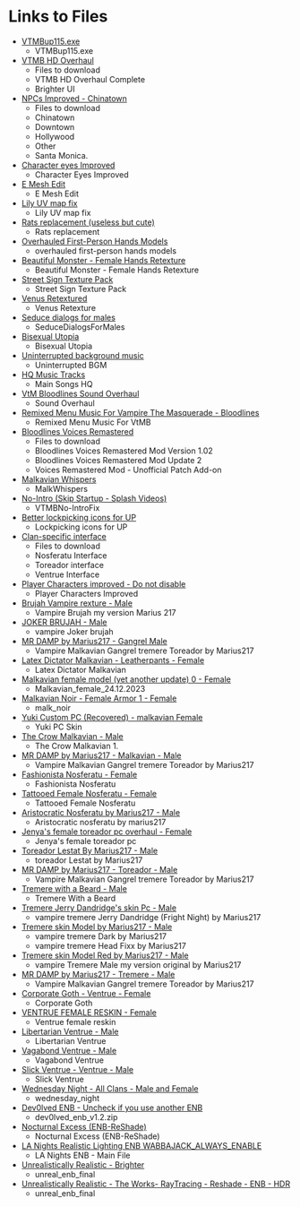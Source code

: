 # Links to Files

- [VTMBup115.exe](https://www.nexusmods.com/vampirebloodlines/mods/80)
    - VTMBup115.exe
- [VTMB HD Overhaul](https://www.nexusmods.com/vampirebloodlines/mods/234)
    - Files to download
    - VTMB HD Overhaul Complete
    - Brighter UI
- [NPCs Improved - Chinatown](https://www.nexusmods.com/vampirebloodlines/mods/165)
    - Files to download
    - Chinatown
    - Downtown
    - Hollywood
    - Other
    - Santa Monica.
- [Character eyes Improved](https://www.nexusmods.com/vampirebloodlines/mods/164)
    - Character Eyes Improved
- [E Mesh Edit](https://www.nexusmods.com/vampirebloodlines/mods/238)
    - E Mesh Edit
- [Lily UV map fix](https://www.nexusmods.com/vampirebloodlines/mods/237)
    - Lily UV map fix
- [Rats replacement (useless but cute)](https://www.nexusmods.com/vampirebloodlines/mods/272)
    - Rats replacement
- [Overhauled First-Person Hands Models](https://www.nexusmods.com/vampirebloodlines/mods/271)
    - overhauled first-person hands models
- [Beautiful Monster - Female Hands Retexture](https://www.nexusmods.com/vampirebloodlines/mods/74)
    - Beautiful Monster - Female Hands Retexture
- [Street Sign Texture Pack](https://www.nexusmods.com/vampirebloodlines/mods/106)
    - Street Sign Texture Pack
- [Venus Retextured](https://www.nexusmods.com/vampirebloodlines/mods/16)
    - Venus Retexture
- [Seduce dialogs for males](https://www.nexusmods.com/vampirebloodlines/mods/38)
    - SeduceDialogsForMales
- [Bisexual Utopia](https://www.nexusmods.com/vampirebloodlines/mods/314)
    - Bisexual Utopia
- [Uninterrupted background music](https://www.nexusmods.com/vampirebloodlines/mods/303)
    - Uninterrupted BGM
- [HQ Music Tracks](https://www.nexusmods.com/vampirebloodlines/mods/324)
    - Main Songs HQ
- [VtM Bloodlines Sound Overhaul](https://www.nexusmods.com/vampirebloodlines/mods/295)
    - Sound Overhaul
- [Remixed Menu Music For Vampire The Masquerade - Bloodlines](https://www.nexusmods.com/vampirebloodlines/mods/334)
    - Remixed Menu Music For VtMB
- [Bloodlines Voices Remastered](https://www.nexusmods.com/vampirebloodlines/mods/307)
   - Files to download
    - Bloodlines Voices Remastered Mod Version 1.02
    - Bloodlines Voices Remastered Mod Update 2
    - Voices Remastered Mod - Unofficial Patch Add-on
- [Malkavian Whispers](https://www.nexusmods.com/vampirebloodlines/mods/280)
    - MalkWhispers
- [No-Intro (Skip Startup - Splash Videos)](https://www.nexusmods.com/vampirebloodlines/mods/266)
    - VTMBNo-IntroFix
- [Better lockpicking icons for UP](https://www.nexusmods.com/vampirebloodlines/mods/308)
    - Lockpicking icons for UP
- [Clan-specific interface](https://www.nexusmods.com/vampirebloodlines/mods/284)
    - Files to download
    - Nosferatu Interface
    - Toreador interface
    - Ventrue Interface
- [Player Characters improved - Do not disable](https://www.nexusmods.com/vampirebloodlines/mods/163)
    - Player Characters Improved
- [Brujah Vampire rexture - Male](https://www.nexusmods.com/vampirebloodlines/mods/117)
    - Vampire Brujah my version Marius 217
- [JOKER BRUJAH - Male](https://www.nexusmods.com/vampirebloodlines/mods/123)
    - vampire Joker brujah
- [MR DAMP by Marius217 - Gangrel Male](https://www.nexusmods.com/vampirebloodlines/mods/133)
    - Vampire Malkavian Gangrel tremere Toreador by Marius217
- [Latex Dictator Malkavian - Leatherpants - Female](https://www.nexusmods.com/vampirebloodlines/mods/285)
    - Latex Dictator Malkavian
- [Malkavian female model (yet another update) 0 - Female](https://www.nexusmods.com/vampirebloodlines/mods/286)
    - Malkavian_female_24.12.2023
- [Malkavian Noir - Female Armor 1 - Female](https://www.nexusmods.com/vampirebloodlines/mods/45)
    - malk_noir
- [Yuki Custom PC (Recovered) - malkavian Female](https://www.nexusmods.com/vampirebloodlines/mods/355)
    - Yuki PC Skin
- [The Crow Malkavian - Male](https://www.nexusmods.com/vampirebloodlines/mods/331)
    - The Crow Malkavian 1.
- [MR DAMP by Marius217 - Malkavian - Male](https://www.nexusmods.com/vampirebloodlines/mods/133)
    - Vampire Malkavian Gangrel tremere Toreador by Marius217
- [Fashionista Nosferatu - Female](https://www.nexusmods.com/vampirebloodlines/mods/318)
    - Fashionista Nosferatu
- [Tattooed Female Nosferatu - Female](https://www.nexusmods.com/vampirebloodlines/mods/142)
    - Tattooed Female Nosferatu
- [Aristocratic Nosferatu by Marius217 - Male](https://www.nexusmods.com/vampirebloodlines/mods/146)
    - Aristocratic nosferatu by marius217
- [Jenya's female toreador pc overhaul - Female](https://www.nexusmods.com/vampirebloodlines/mods/149)
    - Jenya's female toreador pc
- [Toreador Lestat By Marius217 - Male](https://www.nexusmods.com/vampirebloodlines/mods/159)
    - toreador Lestat by Marius217
- [MR DAMP by Marius217 - Toreador - Male](https://www.nexusmods.com/vampirebloodlines/mods/133)
    - Vampire Malkavian Gangrel tremere Toreador by Marius217
- [Tremere with a Beard - Male](https://www.nexusmods.com/vampirebloodlines/mods/279)
    - Tremere With a Beard
- [Tremere Jerry Dandridge's skin Pc - Male](https://www.nexusmods.com/vampirebloodlines/mods/113)
    - vampire tremere Jerry Dandridge (Fright Night) by Marius217
- [Tremere skin Model by Marius217 - Male](https://www.nexusmods.com/vampirebloodlines/mods/114)
    - vampire tremere Dark by Marius217
    - vampire tremere Head Fixx by Marius217
- [Tremere skin Model Red by Marius217 - Male](https://www.nexusmods.com/vampirebloodlines/mods/116)
    - vampire Tremere Male my version original by Marius217
- [MR DAMP by Marius217 - Tremere - Male](https://www.nexusmods.com/vampirebloodlines/mods/133)
    - Vampire Malkavian Gangrel tremere Toreador by Marius217
- [Corporate Goth - Ventrue - Female](https://www.nexusmods.com/vampirebloodlines/mods/327)
    - Corporate Goth
- [VENTRUE FEMALE RESKIN - Female](https://www.nexusmods.com/vampirebloodlines/mods/277)
    - Ventrue female reskin
- [Libertarian Ventrue - Male](https://www.nexusmods.com/vampirebloodlines/mods/317)
    - Libertarian Ventrue
- [Vagabond Ventrue - Male](https://www.nexusmods.com/vampirebloodlines/mods/288)
    - Vagabond Ventrue
- [Slick Ventrue - Ventrue - Male](https://www.nexusmods.com/vampirebloodlines/mods/273)
    - Slick Ventrue
- [Wednesday Night - All Clans - Male and Female](https://www.nexusmods.com/vampirebloodlines/mods/48)
    - wednesday_night
- [Dev0lved ENB - Uncheck if you use another ENB](https://www.nexusmods.com/vampirebloodlines/mods/10)
    - dev0lved_enb_v1.2.zip
- [Nocturnal Excess (ENB-ReShade)](https://www.nexusmods.com/vampirebloodlines/mods/102)
    - Nocturnal Excess (ENB-ReShade)
- [LA Nights Realistic Lighting ENB WABBAJACK_ALWAYS_ENABLE](https://www.nexusmods.com/vampirebloodlines/mods/342)
    - LA Nights ENB - Main File
- [Unrealistically Realistic - Brighter](https://www.nexusmods.com/vampirebloodlines/mods/246)
    - unreal_enb_final
- [Unrealistically Realistic - The Works- RayTracing - Reshade - ENB - HDR](https://www.nexusmods.com/vampirebloodlines/mods/246)
    - unreal_enb_final